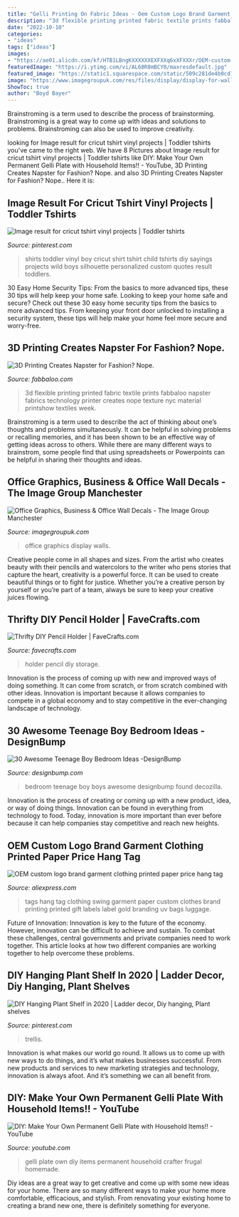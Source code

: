 ```yaml
---
title: "Gelli Printing On Fabric Ideas - Oem Custom Logo Brand Garment Clothing Printed Paper Price Hang Tag"
description: "3d flexible printing printed fabric textile prints fabbaloo napster fabrics technology printer creates nope texture nyc material printshow textiles week"
date: "2022-10-10"
categories:
- "ideas"
tags: ["ideas"]
images:
- "https://ae01.alicdn.com/kf/HTB1LBngKXXXXXXEXFXXq6xXFXXXr/OEM-custom-logo-brand-garment-clothing-printed-paper-price-hang-tag-tags-for-clothing-clothes-printing.jpg"
featuredImage: "https://i.ytimg.com/vi/AL68R8mBCY0/maxresdefault.jpg"
featured_image: "https://static1.squarespace.com/static/509c281de4b0cd18c7335aab/t/531bc92be4b030d9a2065ac2/1394329900835/flexible+print.jpg"
image: "https://www.imagegroupuk.com/res/files/display/display-for-walls-windows/office-graphics/arena-creative-design-5_1024--0-0-3888-2592.jpg"
ShowToc: true
author: "Boyd Bayer"
---
```



Brainstroming is a term used to describe the process of brainstorming. Brainstroming is a great way to come up with ideas and solutions to problems. Brainstroming can also be used to improve creativity.

	

		
looking for Image result for cricut tshirt vinyl projects | Toddler tshirts you've came to the right web. We have 8 Pictures about Image result for cricut tshirt vinyl projects | Toddler tshirts like DIY: Make Your Own Permanent Gelli Plate with Household Items!! - YouTube, 3D Printing Creates Napster for Fashion? Nope. and also 3D Printing Creates Napster for Fashion? Nope.. Here it is:
		
    
## Image Result For Cricut Tshirt Vinyl Projects | Toddler Tshirts

<img loading=lazy src="https://i.pinimg.com/736x/01/2b/c4/012bc4207e7a931b6e36ebcdd888a8b6.jpg" onerror="this.onerror=null;this.src='https://tse2.mm.bing.net/th?id=OIP.DgR7PGJmXK656SKuHrOIcwHaJ4&amp;pid=15.1';" alt="Image result for cricut tshirt vinyl projects | Toddler tshirts">

_Source: pinterest.com_

>shirts toddler vinyl boy cricut shirt tshirt child tshirts diy sayings projects wild boys silhouette personalized custom quotes result toddlers. 

	

30 Easy Home Security Tips: From the basics to more advanced tips, these 30 tips will help keep your home safe.
Looking to keep your home safe and secure? Check out these 30 easy home security tips from the basics to more advanced tips. From keeping your front door unlocked to installing a security system, these tips will help make your home feel more secure and worry-free.

    
## 3D Printing Creates Napster For Fashion? Nope.

<img loading=lazy src="https://static1.squarespace.com/static/509c281de4b0cd18c7335aab/t/531bc92be4b030d9a2065ac2/1394329900835/flexible+print.jpg" onerror="this.onerror=null;this.src='https://tse4.mm.bing.net/th?id=OIP.UpgSb90Xu5deTHIHQgJE4wHaE8&amp;pid=15.1';" alt="3D Printing Creates Napster for Fashion? Nope.">

_Source: fabbaloo.com_

>3d flexible printing printed fabric textile prints fabbaloo napster fabrics technology printer creates nope texture nyc material printshow textiles week. 

	

Brainstroming is a term used to describe the act of thinking about one’s thoughts and problems simultaneously. It can be helpful in solving problems or recalling memories, and it has been shown to be an effective way of getting ideas across to others. While there are many different ways to brainstrom, some people find that using spreadsheets or Powerpoints can be helpful in sharing their thoughts and ideas.

    
## Office Graphics, Business &amp; Office Wall Decals - The Image Group Manchester

<img loading=lazy src="https://www.imagegroupuk.com/res/files/display/display-for-walls-windows/office-graphics/arena-creative-design-5_1024--0-0-3888-2592.jpg" onerror="this.onerror=null;this.src='https://tse3.mm.bing.net/th?id=OIP.Xeo4rZCqNnh1Y_s6F-B99AHaE8&amp;pid=15.1';" alt="Office Graphics, Business &amp; Office Wall Decals - The Image Group Manchester">

_Source: imagegroupuk.com_

>office graphics display walls. 

	

Creative people come in all shapes and sizes. From the artist who creates beauty with their pencils and watercolors to the writer who pens stories that capture the heart, creativity is a powerful force. It can be used to create beautiful things or to fight for justice. Whether you’re a creative person by yourself or you’re part of a team, always be sure to keep your creative juices flowing.

    
## Thrifty DIY Pencil Holder | FaveCrafts.com

<img loading=lazy src="https://irepo.primecp.com/2016/05/280629/Thrifty-DIY-Pencil-Holder_ExtraLarge800_ID-1654381.jpg?v=1654381" onerror="this.onerror=null;this.src='https://tse2.mm.bing.net/th?id=OIP.qdxLjzvraGjrx3X9E071ogHaLH&amp;pid=15.1';" alt="Thrifty DIY Pencil Holder | FaveCrafts.com">

_Source: favecrafts.com_

>holder pencil diy storage. 

	

Innovation is the process of coming up with new and improved ways of doing something. It can come from scratch, or from scratch combined with other ideas. Innovation is important because it allows companies to compete in a global economy and to stay competitive in the ever-changing landscape of technology.

    
## 30 Awesome Teenage Boy Bedroom Ideas -DesignBump

<img loading=lazy src="https://cdn.designbump.com/wp-content/uploads/2014/10/teenage-boys-bedroom-ideas-024.jpg" onerror="this.onerror=null;this.src='https://tse2.mm.bing.net/th?id=OIP.A4U1VQF9cu2jo4ubTmK-NwHaJ4&amp;pid=15.1';" alt="30 Awesome Teenage Boy Bedroom Ideas -DesignBump">

_Source: designbump.com_

>bedroom teenage boy boys awesome designbump found decozilla. 

	

Innovation is the process of creating or coming up with a new product, idea, or way of doing things. Innovation can be found in everything from technology to food. Today, innovation is more important than ever before because it can help companies stay competitive and reach new heights.

    
## OEM Custom Logo Brand Garment Clothing Printed Paper Price Hang Tag

<img loading=lazy src="https://ae01.alicdn.com/kf/HTB1LBngKXXXXXXEXFXXq6xXFXXXr/OEM-custom-logo-brand-garment-clothing-printed-paper-price-hang-tag-tags-for-clothing-clothes-printing.jpg" onerror="this.onerror=null;this.src='https://tse1.mm.bing.net/th?id=OIP.0zkF31MXOtb54BAYls-mvAHaHa&amp;pid=15.1';" alt="OEM custom logo brand garment clothing printed paper price hang tag">

_Source: aliexpress.com_

>tags hang tag clothing swing garment paper custom clothes brand printing printed gift labels label gold branding uv bags luggage. 

	

Future of Innovation:
Innovation is key to the future of the economy. However, innovation can be difficult to achieve and sustain. To combat these challenges, central governments and private companies need to work together. This article looks at how two different companies are working together to help overcome these problems.

    
## DIY Hanging Plant Shelf In 2020 | Ladder Decor, Diy Hanging, Plant Shelves

<img loading=lazy src="https://i.pinimg.com/736x/fd/75/df/fd75dfa64a873c11016a577d1b7a7e85.jpg" onerror="this.onerror=null;this.src='https://tse2.mm.bing.net/th?id=OIP.QkYFl1WobevuPYQn6t288gHaIi&amp;pid=15.1';" alt="DIY Hanging Plant Shelf in 2020 | Ladder decor, Diy hanging, Plant shelves">

_Source: pinterest.com_

>trellis. 

	

Innovation is what makes our world go round. It allows us to come up with new ways to do things, and it’s what makes businesses successful. From new products and services to new marketing strategies and technology, innovation is always afoot. And it’s something we can all benefit from.

    
## DIY: Make Your Own Permanent Gelli Plate With Household Items!! - YouTube

<img loading=lazy src="https://i.ytimg.com/vi/AL68R8mBCY0/maxresdefault.jpg" onerror="this.onerror=null;this.src='https://tse4.mm.bing.net/th?id=OIP.smbLxCK4E103pkViLfzOeQHaEK&amp;pid=15.1';" alt="DIY: Make Your Own Permanent Gelli Plate with Household Items!! - YouTube">

_Source: youtube.com_

>gelli plate own diy items permanent household crafter frugal homemade. 

	

Diy ideas are a great way to get creative and come up with some new ideas for your home. There are so many different ways to make your home more comfortable, efficacious, and stylish. From renovating your existing home to creating a brand new one, there is definitely something for everyone.

